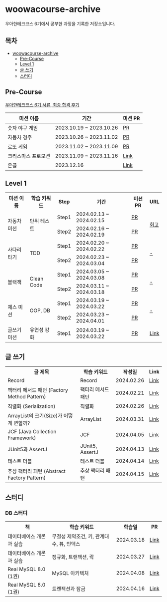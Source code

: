 # woowacourse-archive
우아한테크코스 6기에서 공부한 과정을 기록한 저장소입니다.

## 목차
- [woowacourse-archive](#woowacourse-archive)
  * [Pre-Course](#pre-course)
  * [Level 1](#level-1)
  * [글 쓰기](#----)
  * [스터디](#---)


## Pre-Course

[우아한테크코스 6기 서류, 최종 합격 후기](https://velog.io/@chocochip/%EC%9A%B0%EC%95%84%ED%95%9C%ED%85%8C%ED%81%AC%EC%BD%94%EC%8A%A4-6%EA%B8%B0-%EC%B5%9C%EC%A2%85-%ED%95%A9%EA%B2%A9-%ED%9B%84%EA%B8%B0)

| 미션 이름 | 기간 | 미션 PR |
|-----------|------|--------------|
| 숫자 야구 게임 | 2023.10.19 ~ 2023.10.26 | [PR](https://github.com/woowacourse-precourse/java-baseball-6/pull/571) |
| 자동차 경주 | 2023.10.26 ~ 2023.11.02 | [PR](https://github.com/woowacourse-precourse/java-racingcar-6/pull/720) |
| 로또 게임 | 2023.11.02 ~ 2023.11.09 | [PR](https://github.com/woowacourse-precourse/java-lotto-6/pull/337) | 
| 크리스마스 프로모션 | 2023.11.09 ~ 2023.11.16 | [Link](https://github.com/Chocochip101/java-christmas-6-Chocochip101) |
| 온콜 | 2023.12.16 | [Link](https://github.com/Chocochip101/java-oncall-6-Chocochip101) |


## Level 1

<table>
    <tr>
        <th>미션 이름</th>
        <th>학습 키워드</th>
        <th>Step</th>
        <th>기간</th>
        <th>미션 PR</th>
        <th>URL</th>
    </tr>
    <tr>
        <td rowspan="2">자동차 미션</td>
        <td rowspan="2">단위 테스트</td>
        <td>Step1</td>
        <td>2024.02.13 ~ 2024.02.15</td>
        <td><a href="https://github.com/woowacourse/java-racingcar/pull/675">PR</a></td>
        <td rowspan="2"><a href="https://velog.io/@chocochip/%EB%A0%88%EB%B2%A8-1-%EB%AF%B8%EC%85%98-%EC%9E%90%EB%8F%99%EC%B0%A8-%EA%B2%BD%EC%A3%BC-%ED%9A%8C%EA%B3%A0">회고</a></td>
    </tr>
    <tr>
        <td>Step2</td>
        <td>2024.02.16 ~ 2024.02.19</td>
        <td><a href="https://github.com/woowacourse/java-racingcar/pull/750">PR</a></td>
    </tr>
    <tr>
        <td rowspan="2"> 사다리 타기</td>
        <td rowspan="2">TDD</td>
        <td>Step1</td>
        <td>2024.02.20 ~ 2024.02.22</td>
        <td><a href="https://github.com/woowacourse/java-ladder/pull/326">PR</a></td>
        <td rowspan="2"><a href="">-</a></td>
    </tr>
    <tr>
        <td>Step2</td>
        <td>2024.02.23 ~ 2024.03.04</td>
        <td><a href="https://github.com/woowacourse/java-ladder/pull/335">PR</a></td>
    </tr>
    <tr>
        <td rowspan="2">블랙잭</td>
        <td rowspan="2">Clean Code</td>
        <td>Step1</td>
        <td>2024.03.05 ~ 2024.03.08</td>
        <td><a href="https://github.com/woowacourse/java-blackjack/pull/617">PR</a></td>
        <td rowspan="2"><a href="">-</a></td>
    </tr>
    <tr>
        <td>Step2</td>
        <td>2024.03.11 ~ 2024.03.18</td>
        <td><a href="https://github.com/woowacourse/java-blackjack/pull/685">PR</a></td>
    </tr>
    <tr>
        <td rowspan="2">체스 미션</td>
        <td rowspan="2">OOP, DB</td>
        <td>Step1</td>
        <td>2024.03.19 ~ 2024.03.22</td>
        <td><a href="https://github.com/woowacourse/java-chess/pull/648">PR</a></td>
        <td rowspan="2"><a href="">-</a></td>
    </tr>
    <tr>
        <td>Step2</td>
        <td>2024.03.23 ~ 2024.04.01</td>
        <td><a href="https://github.com/woowacourse/java-chess/pull/735">PR</a></td>
    </tr>
    <tr>
        <td>글쓰기 미션</td>
        <td>유연성 강화</td>
        <td>Step1</td>
        <td>2024.03.19 ~ 2024.03.22</td>
        <td><a href="https://github.com/woowacourse/woowa-writing/pull/21">PR</a></td>
        <td><a href="https://velog.io/@chocochip/%EB%A0%88%EB%B2%A8-1-%EC%A0%84%EB%8B%AC%EB%A0%A5-%EB%82%98%EB%A5%BC-%EC%A7%80%ED%82%A4%EB%8A%94-%ED%9E%98">Link</a></td>
    </tr>
</table>

## 글 쓰기

<table>
    <tr>
        <th>글 제목</th>
        <th>학습 키워드</th>
        <th>작성일</th>
        <th>Link</th>
    </tr>
    <tr>
        <td>Record</td>
        <td>Record</td>
        <td>2024.02.26</td>
        <td><a href="">Link</a></td>
    </tr>
    <tr>
        <td>팩터리 메서드 패턴 (Factory Method Pattern)</td>
        <td>팩터리 메서드 패턴</td>
        <td>2024.02.21</td>
        <td><a href="https://velog.io/@chocochip/Factory-Method-Pattern-%ED%8C%A9%ED%84%B0%EB%A6%AC-%EB%A9%94%EC%84%9C%EB%93%9C-%ED%8C%A8%ED%84%B4">Link</a></td>
    </tr>
    <tr>
        <td>직렬화 (Serialization)</td>
        <td>직렬화</td>
        <td>2024.02.26</td>
        <td><a href="https://velog.io/@chocochip/%EC%A7%81%EB%A0%A5%ED%99%94-Serialization">Link</a></td>
    </tr>
    <tr>
        <td>ArrayList의 크기(Size)가 어떻게 변할까?</td>
        <td>ArrayList</td>
        <td>2024.03.31</td>
        <td><a href="https://velog.io/@chocochip/ArrayList%EC%9D%98-%ED%81%AC%EA%B8%B0Size%EA%B0%80-%EC%96%B4%EB%96%BB%EA%B2%8C-%EB%B3%80%ED%95%A0%EA%B9%8C">Link</a></td>
    </tr>
    <tr>
        <td>JCF (Java Collection Framework)</td>
        <td>JCF</td>
        <td>2024.04.05</td>
        <td><a href="">Link</a></td>
    </tr>
    <tr>
        <td>JUnit5과 AssertJ</td>
        <td>JUnit5, AssertJ</td>
        <td>2024.04.13</td>
        <td><a href="https://velog.io/@chocochip/JUnit5%EA%B3%BC-AssertJ">Link</a></td>
    </tr>
     <tr>
        <td>테스트 더블</td>
        <td>테스트 더블</td>
        <td>2024.04.14</td>
        <td><a href="https://velog.io/@chocochip/%ED%85%8C%EC%8A%A4%ED%8A%B8-%EB%8D%94%EB%B8%94-Test-Double">Link</a></td>
    </tr>
    <tr>
        <td>추상 팩터리 패턴 (Abstract Factory Pattern)</td>
        <td>추상 팩터리 패턴</td>
        <td>2024.04.15</td>
        <td><a href="https://velog.io/@chocochip/%EC%B6%94%EC%83%81-%ED%8C%A9%ED%84%B0%EB%A6%AC-%ED%8C%A8%ED%84%B4-Abstract-Factory-Pattern">Link</a></td>
    </tr>
</table>


## 스터디
### DB 스터디
<table>
    <tr>
        <th>책</th>
        <th>학습 키워드</th>
        <th>학습일</th>
        <th>PR</th>
    </tr>
    <tr>
        <td>데이터베이스 개론과 실습</td>
        <td>무결성 제약조건, 키, 관계대수, 뷰, 인덱스</td>
        <td>2024.03.18</td>
        <td><a href="">Link</a></td>
    </tr>
    <tr>
        <td>데이터베이스 개론과 실습</td>
        <td>정규화, 트랜잭션, 락</td>
        <td>2024.03.27</td>
        <td><a href="">Link</a></td>
    </tr>
    <tr>
        <td>Real MySQL 8.0 (1권)</td>
        <td>MySQL 아키텍처</td>
        <td>2024.04.08</td>
        <td><a href="">Link</a></td>
    </tr>
    <tr>
        <td>Real MySQL 8.0 (1권)</td>
        <td>트랜잭션과 잠금</td>
        <td>2024.04.16</td>
        <td><a href="">Link</a></td>
    </tr>
</table>